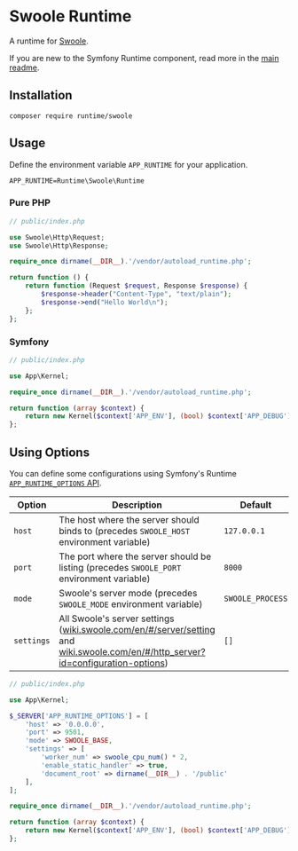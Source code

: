 # Swoole Runtime

A runtime for [Swoole](https://www.swoole.com/).

If you are new to the Symfony Runtime component, read more in the [main readme](https://github.com/php-runtime/runtime).

## Installation

```
composer require runtime/swoole
```

## Usage

Define the environment variable `APP_RUNTIME` for your application.

```
APP_RUNTIME=Runtime\Swoole\Runtime
```

### Pure PHP

```php
// public/index.php

use Swoole\Http\Request;
use Swoole\Http\Response;

require_once dirname(__DIR__).'/vendor/autoload_runtime.php';

return function () {
    return function (Request $request, Response $response) {
        $response->header("Content-Type", "text/plain");
        $response->end("Hello World\n");
    };
};
```

### Symfony

```php
// public/index.php

use App\Kernel;

require_once dirname(__DIR__).'/vendor/autoload_runtime.php';

return function (array $context) {
    return new Kernel($context['APP_ENV'], (bool) $context['APP_DEBUG']);
};
```

## Using Options

You can define some configurations using Symfony's Runtime [`APP_RUNTIME_OPTIONS` API](https://symfony.com/doc/current/components/runtime.html#using-options).

| Option | Description | Default |
| --- | --- | --- |
| `host` | The host where the server should binds to (precedes `SWOOLE_HOST` environment variable) | `127.0.0.1` |
| `port` | The port where the server should be listing (precedes `SWOOLE_PORT` environment variable) | `8000` |
| `mode` | Swoole's server mode (precedes `SWOOLE_MODE` environment variable) | `SWOOLE_PROCESS` |
| `settings` | All Swoole's server settings ([wiki.swoole.com/en/#/server/setting](https://wiki.swoole.com/en/#/server/setting) and [wiki.swoole.com/en/#/http_server?id=configuration-options](https://wiki.swoole.com/en/#/http_server?id=configuration-options)) | `[]` |

```php
// public/index.php

use App\Kernel;

$_SERVER['APP_RUNTIME_OPTIONS'] = [
    'host' => '0.0.0.0',
    'port' => 9501,
    'mode' => SWOOLE_BASE,
    'settings' => [
        'worker_num' => swoole_cpu_num() * 2,
        'enable_static_handler' => true,
        'document_root' => dirname(__DIR__) . '/public'
    ],
];

require_once dirname(__DIR__).'/vendor/autoload_runtime.php';

return function (array $context) {
    return new Kernel($context['APP_ENV'], (bool) $context['APP_DEBUG']);
};
```
